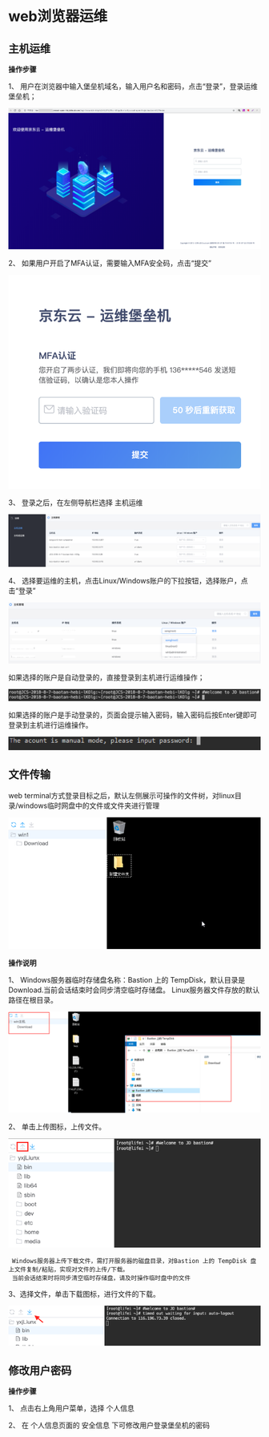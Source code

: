 # web浏览器运维


## 主机运维

**操作步骤**

1、 用户在浏览器中输入堡垒机域名，输入用户名和密码，点击“登录”，登录运维堡垒机；

![](/image/Bastion/login-ins.png) 

2、 如果用户开启了MFA认证，需要输入MFA安全码，点击“提交”

![](/image/Bastion/mfa.png) 

3、 登录之后，在左侧导航栏选择 主机运维 

![](/image/Bastion/operate1.png) 

4、 选择要运维的主机，点击Linux/Windows账户的下拉按钮，选择账户，点击“登录”

![](/image/Bastion/operate2.png) 

如果选择的账户是自动登录的，直接登录到主机进行运维操作；

![](/image/Bastion/operate3.png) 

如果选择的账户是手动登录的，页面会提示输入密码，输入密码后按Enter键即可登录到主机进行运维操作。

![](/image/Bastion/operate4.png) 

## 文件传输


web terminal方式登录目标之后，默认左侧展示可操作的文件树，对linux目录/windows临时网盘中的文件或文件夹进行管理

  ![](/image/Bastion/operate5.png) 
  
**操作说明** 

1、  Windows服务器临时存储盘名称：Bastion 上的 TempDisk，默认目录是Download.当前会话结束时会同步清空临时存储盘。
      Linux服务器文件存放的默认路径在根目录。
      
  ![](/image/Bastion/operate8.png) 
    
2、 单击上传图标，上传文件。
  
  ![](/image/Bastion/operate6.png) 
 
```
 Windows服务器上传下载文件，需打开服务器的磁盘目录，对Bastion 上的 TempDisk 盘上文件复制/粘贴，实现对文件的上传/下载。
 当前会话结束时将同步清空临时存储盘，请及时操作临时盘中的文件
```
  
  
3、选择文件，单击下载图标，进行文件的下载。
  
  ![](/image/Bastion/operate7.png) 

## 修改用户密码

**操作步骤**

1、 点击右上角用户菜单，选择 个人信息

2、 在 个人信息页面的 安全信息 下可修改用户登录堡垒机的密码
 
